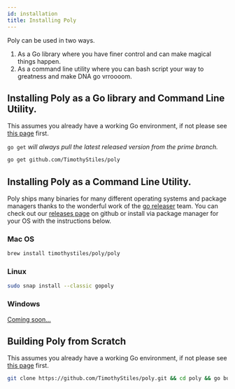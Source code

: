 ```yaml
---
id: installation
title: Installing Poly
---
```


Poly can be used in two ways.

1. As a Go library where you have finer control and can make magical things happen.
2. As a command line utility where you can bash script your way to greatness and make DNA go vrroooom.



## Installing Poly as a Go library and Command Line Utility.
This assumes you already have a working Go environment, if not please see
[this page](https://golang.org/doc/install) first.

`go get` *will always pull the latest released version from the prime branch.*

```bash
go get github.com/TimothyStiles/poly
```

## Installing Poly as a Command Line Utility.

Poly ships many binaries for many different operating systems and package managers thanks to the wonderful work of the [go releaser](https://goreleaser.com/) team. You can check out our [releases page](https://github.com/TimothyStiles/poly/releases) on github or install via package manager for your OS with the instructions below.

### Mac OS
```bash
brew install timothystiles/poly/poly
```

### Linux
```bash
sudo snap install --classic gopoly
```

### Windows
[Coming soon...](https://github.com/TimothyStiles/poly/issues/16)

## Building Poly from Scratch
This assumes you already have a working Go environment, if not please see
[this page](https://golang.org/doc/install) first.

```bash
git clone https://github.com/TimothyStiles/poly.git && cd poly && go build && go install
```